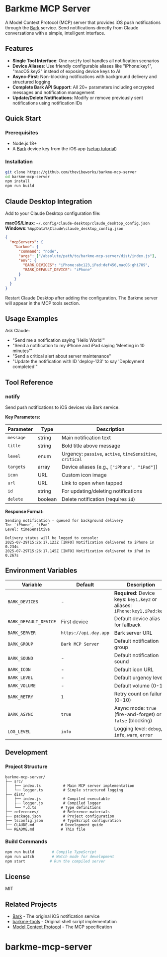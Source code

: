 # Barkme MCP Server

A Model Context Protocol (MCP) server that provides iOS push notifications through the [Bark](https://bark.day.app/) service. Send notifications directly from Claude conversations with a simple, intelligent interface.

## Features

- **Single Tool Interface**: One `notify` tool handles all notification scenarios
- **Device Aliases**: Use friendly configurable aliases like "iPhone:key1", "macOS:key2" instead of exposing device keys to AI
- **Async-First**: Non-blocking notifications with background delivery and structured logging
- **Complete Bark API Support**: All 20+ parameters including encrypted messages and notification management
- **Update/Delete Notifications**: Modify or remove previously sent notifications using notification IDs

## Quick Start

### Prerequisites

- Node.js 18+
- A [Bark](https://bark.day.app/) device key from the iOS app ([setup tutorial](https://bark.day.app/#/tutorial))

### Installation

```bash
git clone https://github.com/thevibeworks/barkme-mcp-server
cd barkme-mcp-server
npm install
npm run build
```

## Claude Desktop Integration

Add to your Claude Desktop configuration file:

**macOS/Linux**: `~/.config/claude-desktop/claude_desktop_config.json`
**Windows**: `%AppData%\Claude\claude_desktop_config.json`

```json
{
  "mcpServers": {
    "barkme": {
      "command": "node",
      "args": ["/absolute/path/to/barkme-mcp-server/dist/index.js"],
      "env": {
        "BARK_DEVICES": "iPhone:abc123,iPad:def456,macOS:ghi789",
        "BARK_DEFAULT_DEVICE": "iPhone"
      }
    }
  }
}
```

Restart Claude Desktop after adding the configuration. The Barkme server will appear in the MCP tools section.

## Usage Examples

Ask Claude:
- "Send me a notification saying 'Hello World'"
- "Send a notification to my iPhone and iPad saying 'Meeting in 10 minutes'"
- "Send a critical alert about server maintenance"
- "Update the notification with ID 'deploy-123' to say 'Deployment completed'"

## Tool Reference

### notify

Send push notifications to iOS devices via Bark service.

**Key Parameters:**

| Parameter | Type | Description |
|-----------|------|-------------|
| `message` | string | Main notification text |
| `title` | string | Bold title above message |
| `level` | enum | Urgency: `passive`, `active`, `timeSensitive`, `critical` |
| `targets` | array | Device aliases (e.g., `["iPhone", "iPad"]`) |
| `icon` | URL | Custom icon image |
| `url` | URL | Link to open when tapped |
| `id` | string | For updating/deleting notifications |
| `delete` | boolean | Delete notification (requires `id`) |

**Response Format:**

```
Sending notification - queued for background delivery
To: `iPhone`, `iPad`
Level: timeSensitive

Delivery status will be logged to console:
2025-07-29T15:26:17.123Z [INFO] Notification delivered to iPhone in 0.234s
2025-07-29T15:26:17.145Z [INFO] Notification delivered to iPad in 0.267s
```

## Environment Variables

| Variable | Default | Description |
|----------|---------|-------------|
| `BARK_DEVICES` | - | **Required**: Device keys: `key1,key2` or aliases: `iPhone:key1,iPad:key2` |
| `BARK_DEFAULT_DEVICE` | First device | Default device alias for fallback |
| `BARK_SERVER` | `https://api.day.app` | Bark server URL |
| `BARK_GROUP` | `Bark MCP Server` | Default notification group |
| `BARK_SOUND` | - | Default notification sound |
| `BARK_ICON` | - | Default icon URL |
| `BARK_LEVEL` | - | Default urgency level |
| `BARK_VOLUME` | - | Default volume (0-10) |
| `BARK_RETRY` | `1` | Retry count on failure (0-10) |
| `BARK_ASYNC` | `true` | Async mode: `true` (fire-and-forget) or `false` (blocking) |
| `LOG_LEVEL` | `info` | Logging level: `debug`, `info`, `warn`, `error` |

## Development

### Project Structure

```
barkme-mcp-server/
├── src/
│   ├── index.ts          # Main MCP server implementation
│   └── logger.ts         # Simple structured logging
├── dist/
│   ├── index.js          # Compiled executable
│   ├── logger.js         # Compiled logger
│   └── *.d.ts           # Type definitions
├── references/           # Reference materials
├── package.json          # Project configuration
├── tsconfig.json         # TypeScript configuration
├── CLAUDE.md            # Development guide
└── README.md            # This file
```

### Build Commands

```bash
npm run build        # Compile TypeScript
npm run watch        # Watch mode for development
npm start           # Run the compiled server
```


## License

MIT

## Related Projects

- [Bark](https://github.com/Finb/Bark) - The original iOS notification service
- [barkme-tools](https://github.com/thevibeworks/yolo-tools) - Original shell script implementation
- [Model Context Protocol](https://modelcontextprotocol.io/) - The MCP specification
# barkme-mcp-server
